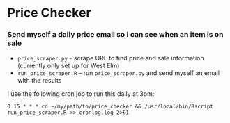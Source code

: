 # Price Checker
### Send myself a daily price email so I can see when an item is on sale


* `price_scraper.py` - scrape URL to find price and sale information (currently only set up for West Elm)
* `run_price_scraper.R` – run `price_scraper.py` and send myself an email with the results

I use the following cron job to run this daily at 3pm:

`0 15 * * * cd ~/my/path/to/price_checker && /usr/local/bin/Rscript run_price_scraper.R >> cronlog.log 2>&1`
